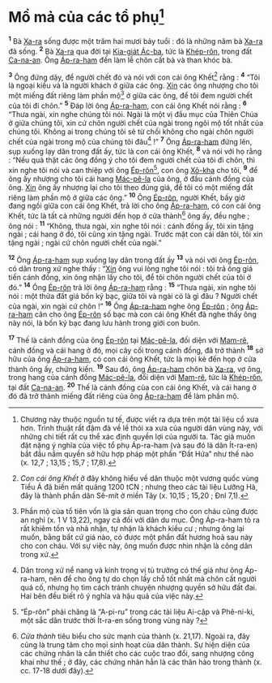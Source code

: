 # Mồ mả của các tổ phụ[^1-5d76b369-b361-4b27-a6a4-1fb1dbc05cfe]
<sup><b>1</b></sup> Bà [Xa-ra]() sống được một trăm hai mươi bảy tuổi : đó là những năm bà [Xa-ra]() đã sống. <sup><b>2</b></sup> Bà [Xa-ra]() qua đời tại [Kia-giát Ác-ba](), tức là [Khép-rôn](), trong đất [Ca-na-an](). Ông [Áp-ra-ham]() đến làm lễ chôn cất bà và than khóc bà.

<sup><b>3</b></sup> Ông đứng dậy, để người chết đó và nói với con cái ông Khết[^2-5d76b369-b361-4b27-a6a4-1fb1dbc05cfe] rằng : <sup><b>4</b></sup> “Tôi là ngoại kiều và là người khách ở giữa các ông. [Xin]() các ông nhượng cho tôi một miếng đất riêng làm phần mộ[^3-5d76b369-b361-4b27-a6a4-1fb1dbc05cfe] ở giữa các ông, để tôi đem người chết của tôi đi chôn.” <sup><b>5</b></sup> Đáp lời ông [Áp-ra-ham](), con cái ông Khết nói rằng : <sup><b>6</b></sup> “Thưa ngài, xin nghe chúng tôi nói. Ngài là một vị đầu mục của Thiên Chúa ở giữa chúng tôi, xin cứ chôn người chết của ngài trong ngôi mộ tốt nhất của chúng tôi. Không ai trong chúng tôi sẽ từ chối không cho ngài chôn người chết của ngài trong mộ của chúng tôi đâu[^4-5d76b369-b361-4b27-a6a4-1fb1dbc05cfe] !” <sup><b>7</b></sup> Ông [Áp-ra-ham]() đứng lên, sụp xuống lạy dân trong đất ấy, tức là con cái ông Khết, <sup><b>8</b></sup> và nói với họ rằng : “Nếu quả thật các ông đồng ý cho tôi đem người chết của tôi đi chôn, thì xin nghe tôi nói và can thiệp với ông [Ép-rôn]()[^5-5d76b369-b361-4b27-a6a4-1fb1dbc05cfe], con ông [Xô-kha]() cho tôi, <sup><b>9</b></sup> để ông ấy nhượng cho tôi cái hang [Mác-pê-la]() của ông, ở đầu cánh đồng của ông. [Xin]() ông ấy nhượng lại cho tôi theo đúng giá, để tôi có một miếng đất riêng làm phần mộ ở giữa các ông.” <sup><b>10</b></sup> Ông [Ép-rôn](), người Khết, bấy giờ đang ngồi giữa con cái ông Khết, trả lời cho ông [Áp-ra-ham](), có con cái ông Khết, tức là tất cả những người đến họp ở cửa thành[^6-5d76b369-b361-4b27-a6a4-1fb1dbc05cfe] ông ấy, đều nghe ; ông nói : <sup><b>11</b></sup> “Không, thưa ngài, xin nghe tôi nói : cánh đồng ấy, tôi xin tặng ngài ; cái hang ở đó, tôi cũng xin tặng ngài. Trước mặt con cái dân tôi, tôi xin tặng ngài ; ngài cứ chôn người chết của ngài.”

<sup><b>12</b></sup> Ông [Áp-ra-ham]() sụp xuống lạy dân trong đất ấy <sup><b>13</b></sup> và nói với ông [Ép-rôn](), có dân trong xứ nghe thấy : “[Xin]() ông vui lòng nghe tôi nói : tôi trả ông giá tiền cánh đồng, xin ông nhận lấy cho tôi, để tôi chôn người chết của tôi ở đó.” <sup><b>14</b></sup> Ông [Ép-rôn]() trả lời ông [Áp-ra-ham]() rằng : <sup><b>15</b></sup> “Thưa ngài, xin nghe tôi nói : một thửa đất giá bốn ký bạc, giữa tôi và ngài có là gì đâu ? Người chết của ngài, xin ngài cứ chôn !” <sup><b>16</b></sup> Ông [Áp-ra-ham]() nghe ông [Ép-rôn]() ; ông [Áp-ra-ham]() cân cho ông [Ép-rôn]() số bạc mà con cái ông Khết đã nghe thấy ông này nói, là bốn ký bạc đang lưu hành trong giới con buôn.

<sup><b>17</b></sup> Thế là cánh đồng của ông [Ép-rôn]() tại [Mác-pê-la](), đối diện với [Mam-rê](), cánh đồng và cái hang ở đó, mọi cây cối trong cánh đồng, đã trở thành <sup><b>18</b></sup> sở hữu của ông [Áp-ra-ham](), có con cái ông Khết, tức là mọi kẻ đến họp ở cửa thành ông ấy, chứng kiến. <sup><b>19</b></sup> Sau đó, ông [Áp-ra-ham]() chôn bà [Xa-ra](), vợ ông, trong hang của cánh đồng [Mác-pê-la](), đối diện với [Mam-rê](), tức là [Khép-rôn](), tại đất [Ca-na-an](). <sup><b>20</b></sup> Thế là cánh đồng của con cái ông Khết, và cái hang ở đó đã trở thành miếng đất riêng của ông [Áp-ra-ham]() để làm phần mộ.

[^1-5d76b369-b361-4b27-a6a4-1fb1dbc05cfe]: Chương này thuộc nguồn tư tế, được viết ra dựa trên một tài liệu cổ xưa hơn. Trình thuật rất đậm đà về lề thói xa xưa của người dân vùng này, với những chi tiết rất cụ thể xác định quyền lợi của người ta. Tác giả muốn đặt nặng ý nghĩa của việc tổ phụ Áp-ra-ham (và sau đó là dân Ít-ra-en) bắt đầu nắm quyền sở hữu hợp pháp một phần “Đất Hứa” như thế nào (x. 12,7 ; 13,15 ; 15,7 ; 17,8).
[^2-5d76b369-b361-4b27-a6a4-1fb1dbc05cfe]: *Con cái ông Khết* ở đây không hiểu về dân thuộc một vương quốc vùng Tiểu Á đã biến mất quãng 1200 tCN ; nhưng theo các tài liệu Lưỡng Hà, đây là thành phần dân Sê-mít ở miền Tây (x. 10,15 ; 15,20 ; Đnl 7,1).
[^3-5d76b369-b361-4b27-a6a4-1fb1dbc05cfe]: Phần mộ của tổ tiên vốn là gia sản quan trọng cho con cháu cũng được an nghỉ (x. 1 V 13,22), ngay cả đối với dân du mục. Ông Áp-ra-ham tỏ ra rất khiêm tốn và nhã nhặn, tự nhận là khách kiều cư ; nhưng ông lại muốn, bằng bất cứ giá nào, có được một phần đất hương hoả sau này cho con cháu. Với sự việc này, ông muốn được nhìn nhận là công dân trong xứ.
[^4-5d76b369-b361-4b27-a6a4-1fb1dbc05cfe]: Dân trong xứ nể nang và kính trọng vị tù trưởng có thế giá như ông Áp-ra-ham, nên để cho ông tự do chọn lấy chỗ tốt nhất mà chôn cất người quá cố, nhưng họ tìm cách tránh chuyện nhượng quyền sở hữu đất đai. Hai bên đều biết rõ ý nghĩa và hậu quả của việc này.
[^5-5d76b369-b361-4b27-a6a4-1fb1dbc05cfe]: “Ép-rôn” phải chăng là “A-pi-ru” trong các tài liệu Ai-cập và Phê-ni-ki, một sắc dân trước thời Ít-ra-en sống trong vùng này ?
[^6-5d76b369-b361-4b27-a6a4-1fb1dbc05cfe]: *Cửa thành* tiêu biểu cho sức mạnh của thành (x. 21,17). Ngoài ra, đây cũng là trung tâm cho mọi sinh hoạt của dân thành. Sự hiện diện của các chứng nhân là cần thiết cho các cuộc trao đổi, sang nhượng công khai như thế ; ở đây, các chứng nhân hẳn là các thân hào trong thành (x. cc. 17-18 dưới đây).